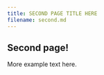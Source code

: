 ```yaml
---
title: SECOND PAGE TITLE HERE
filename: second.md
---
```


## Second page!

More example text here.

